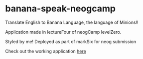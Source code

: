 # banana-speak-neogcamp
Translate English to Banana Language, the language of Minions!!

Application made in lectureFour of neogCamp levelZero.

Styled by me! Deployed as part of markSix for neog submission

Check out the working application [here](https://talk-banana-minion.netlify.app/)
